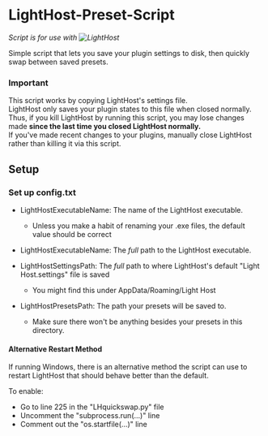 # LightHost-Preset-Script

*Script is for use with ![LightHost](https://github.com/rolandoislas/LightHost)*

Simple script that lets you save your plugin settings to disk, then quickly swap between saved presets.

### Important

This script works by copying LightHost's settings file.  
LightHost only saves your plugin states to this file when closed normally.  
Thus, if you kill LightHost by running this script, you may lose changes made __since the last time you closed LightHost normally.__  
If you've made recent changes to your plugins, manually close LightHost rather than killing it via this script.

## Setup

### Set up config.txt

* LightHostExecutableName: The name of the LightHost executable. 
  * Unless you make a habit of renaming your .exe files, the default value should be correct
  
* LightHostExecutableName: The *full* path to the LightHost executable.

* LightHostSettingsPath: The *full* path to where LightHost's default "Light Host.settings" file is saved
  * You might find this under AppData/Roaming/Light Host

* LightHostPresetsPath: The path your presets will be saved to.
  * Make sure there won't be anything besides your presets in this directory.
  
#### Alternative Restart Method
If running Windows, there is an alternative method the script can use to restart LightHost that should behave better than the default.

To enable:
* Go to line 225 in the "LHquickswap.py" file
* Uncomment the "subprocess.run(...)" line
* Comment out the "os.startfile(...)" line


